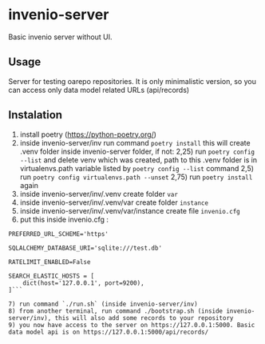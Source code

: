 # invenio-server
Basic invenio server without UI.

## Usage
Server for testing oarepo repositories. It is only minimalistic version, so you can access only data model related URLs (api/records)

## Instalation
1) install poetry (https://python-poetry.org/)
2) inside invenio-server/inv run command `poetry install`
  this will create .venv folder inside invenio-server folder, if not:
    2,25) run `poetry config --list` and delete venv which was created, path to this .venv folder is in virtualenvs.path variable listed by `poetry config --list` command
    2,5) run `poetry config virtualenvs.path --unset`
    2,75) run `poetry install` again
3) inside invenio-server/inv/.venv create folder `var`
4) inside invenio-server/inv/.venv/var create folder `instance`
5) inside invenio-server/inv/.venv/var/instance create file `invenio.cfg`
6) put this inside invenio.cfg :

  ```SERVER_NAME='127.0.0.1:5000'
  PREFERRED_URL_SCHEME='https'

  SQLALCHEMY_DATABASE_URI='sqlite:///test.db'

  RATELIMIT_ENABLED=False

  SEARCH_ELASTIC_HOSTS = [
      dict(host='127.0.0.1', port=9200),
  ]```
  
7) run command `./run.sh` (inside invenio-server/inv)
8) from another terminal, run command ./bootstrap.sh (inside invenio-server/inv), this will also add some records to your repository
9) you now have access to the server on https://127.0.0.1:5000. Basic data model api is on https://127.0.0.1:5000/api/records/
